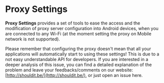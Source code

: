 # Proxy Settings 
**Proxy Settings** provides a set of tools to ease the access and the modification of proxy server configuration into Android devices, when you are connected to any Wi-Fi (at the moment setting the proxy on Mobile network is not supported).

Please remember that configuring the proxy doesn't mean that all your applications will automatically start to using these 
settings! This is due to a not easy understandable API for developers. If you are interested in a deeper analysis of this issue, you can find a detailed explanation of the problem and leave your feedbacks/comments on our website: [http://shouldit.be/](http://shouldit.be/), or just open an issue here.
